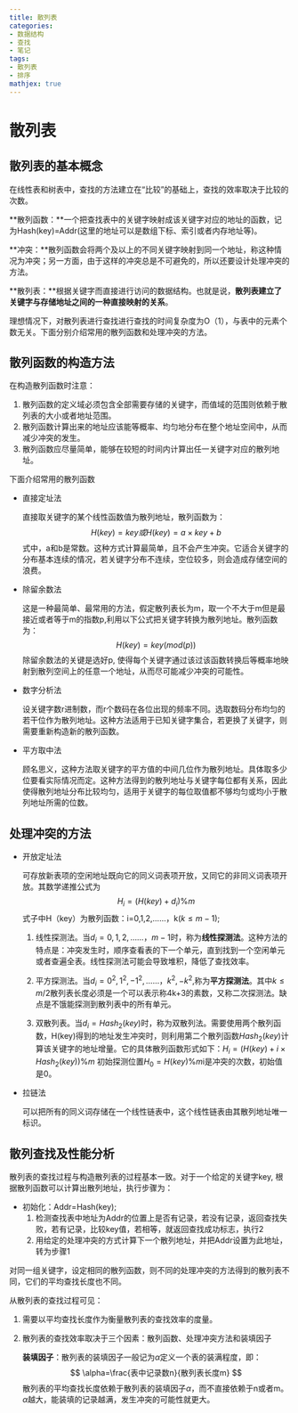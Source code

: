 ```yaml
---
title: 散列表
categories:
- 数据结构
- 查找
- 笔记
tags:
- 散列表
- 排序
mathjex: true
---
```

<head>
    <script src="https://cdn.mathjax.org/mathjax/latest/MathJax.js?config=TeX-AMS-MML_HTMLorMML" type="text/javascript"></script>
    <script type="text/x-mathjax-config">
        MathJax.Hub.Config({
            tex2jax: {
            skipTags: ['script', 'noscript', 'style', 'textarea', 'pre'],
            inlineMath: [['$','$']]
            }
        });
    </script>
</head>

# 散列表

## 散列表的基本概念

在线性表和树表中，查找的方法建立在“比较”的基础上，查找的效率取决于比较的次数。

**散列函数：**一个把查找表中的关键字映射成该关键字对应的地址的函数，记为Hash(key)=Addr(这里的地址可以是数组下标、索引或者内存地址等)。

**冲突：**散列函数会将两个及以上的不同关键字映射到同一个地址，称这种情况为冲突；另一方面，由于这样的冲突总是不可避免的，所以还要设计处理冲突的方法。

**散列表：**根据关键字而直接进行访问的数据结构。也就是说，**散列表建立了关键字与存储地址之间的一种直接映射的关系**。

理想情况下，对散列表进行查找进行查找的时间复杂度为O（1），与表中的元素个数无关。下面分别介绍常用的散列函数和处理冲突的方法。



## 散列函数的构造方法

在构造散列函数时注意：

1. 散列函数的定义域必须包含全部需要存储的关键字，而值域的范围则依赖于散列表的大小或者地址范围。
2. 散列函数计算出来的地址应该能等概率、均匀地分布在整个地址空间中，从而减少冲突的发生。
3. 散列函数应尽量简单，能够在较短的时间内计算出任一关键字对应的散列地址。

下面介绍常用的散列函数

- 直接定址法

  直接取关键字的某个线性函数值为散列地址，散列函数为：
  $$
  H(key)=key或H(key)=a\times key+b
  $$
  式中，a和b是常数。这种方式计算最简单，且不会产生冲突。它适合关键字的分布基本连续的情况，若关键字分布不连续，空位较多，则会造成存储空间的浪费。

- 除留余数法

  这是一种最简单、最常用的方法，假定散列表长为m，取一个不大于m但是最接近或者等于m的指数p,利用以下公式把关键字转换为散列地址。散列函数为：
  $$
  H(key)=key(mod(p))
  $$
  除留余数法的关键是选好p, 使得每个关键字通过该过该函数转换后等概率地映射到散列空间上的任意一个地址，从而尽可能减少冲突的可能性。

- 数字分析法

  设关键字数r进制数，而r个数码在各位出现的频率不同。选取数码分布均匀的若干位作为散列地址。这种方法适用于已知关键字集合，若更换了关键字，则需要重新构造新的散列函数。

- 平方取中法

  顾名思义，这种方法取关键字的平方值的中间几位作为散列地址。具体取多少位要看实际情况而定。这种方法得到的散列地址与关键字每位都有关系，因此使得散列地址分布比较均匀，适用于关键字的每位取值都不够均匀或均小于散列地址所需的位数。



## 处理冲突的方法

- 开放定址法

  可存放新表项的空闲地址既向它的同义词表项开放，又同它的非同义词表项开放。其数学递推公式为
  $$
  H_i=(H(key)+d_i)\%m
  $$
  式子中H（key）为散列函数：i=0,1,2,……，k($k\leq m-1$);

  1. 线性探测法。当$d_i=0,1,2,……，m-1$时，称为**线性探测法**。这种方法的特点是：冲突发生时，顺序查看表的下一个单元，直到找到一个空闲单元或者查遍全表。线性探测法可能会导致堆积，降低了查找效率。

  2. 平方探测法。当$d_i=0^2,1^2,-1^2,……，k^2,-k^2$,称为**平方探测法**。其中$k\leq m/2$散列表长度必须是一个可以表示称4k+3的素数，又称二次探测法。缺点是不饿能探测到散列表中的所有单元。

  3. 双散列表。当$d_i=Hash_2(key)$时，称为双散列法。需要使用两个散列函数，H(key)得到的地址发生冲突时，则利用第二个散列函数$Hash_2(key)$计算该关键字的地址增量。它的具体散列函数形式如下：$H_i=(H(key)+i\times Hash_2(key))\%m$ 初始探测位置$H_0=H(key)\%m$i是冲突的次数，初始值是0。

- 拉链法

  可以把所有的同义词存储在一个线性链表中，这个线性链表由其散列地址唯一标识。



## 散列查找及性能分析

散列表的查找过程与构造散列表的过程基本一致。对于一个给定的关键字key, 根据散列函数可以计算出散列地址，执行步骤为：

- 初始化：Addr=Hash(key);
  1. 检测查找表中地址为Addr的位置上是否有记录，若没有记录，返回查找失败，若有记录，比较key值，若相等，就返回查找成功标志，执行2
  2. 用给定的处理冲突的方式计算下一个散列地址，并把Addr设置为此地址，转为步骤1

对同一组关键字，设定相同的散列函数，则不同的处理冲突的方法得到的散列表不同，它们的平均查找长度也不同。

从散列表的查找过程可见：

1. 需要以平均查找长度作为衡量散列表的查找效率的度量。

2. 散列表的查找效率取决于三个因素：散列函数、处理冲突方法和装填因子

   **装填因子**：散列表的装填因子一般记为$\alpha$定义一个表的装满程度，即：
   $$
   \alpha=\frac{表中记录数n}{散列表长度m}
   $$
   散列表的平均查找长度依赖于散列表的装填因子$\alpha$，而不直接依赖于n或者m。$\alpha$越大，能装填的记录越满，发生冲突的可能性就更大。
